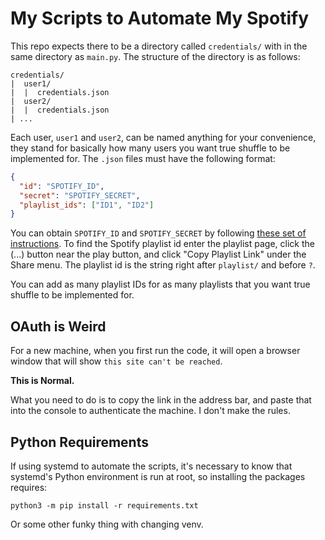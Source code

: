 # My Scripts to Automate My Spotify

This repo expects there to be a directory called `credentials/` with in the same directory as `main.py`.
The structure of the directory is as follows:

```
credentials/
|  user1/
|  |  credentials.json
|  user2/
|  |  credentials.json
| ...
```

Each user, `user1` and `user2`, can be named anything for your convenience, they stand for basically how many users you want true shuffle to be implemented for.
The `.json` files must have the following format:

```json
{
  "id": "SPOTIFY_ID",
  "secret": "SPOTIFY_SECRET",
  "playlist_ids": ["ID1", "ID2"]
}
```

You can obtain `SPOTIFY_ID` and `SPOTIFY_SECRET` by following [these set of instructions](https://support.heateor.com/get-spotify-client-id-client-secret/).
To find the Spotify playlist id enter the playlist page, click the (...) button near the play button, and click "Copy Playlist Link" under the Share menu. The playlist id is the string right after `playlist/` and before `?`.

You can add as many playlist IDs for as many playlists that you want true shuffle to be implemented for.

## OAuth is Weird

For a new machine, when you first run the code, it will open a browser window that will show `this site can't be reached`.

**This is Normal.**

What you need to do is to copy the link in the address bar, and paste that into the console to authenticate the machine.
I don't make the rules.

## Python Requirements

If using systemd to automate the scripts, it's necessary to know that systemd's Python environment is run at root, so installing the packages requires:
```
python3 -m pip install -r requirements.txt
```
Or some other funky thing with changing venv.
